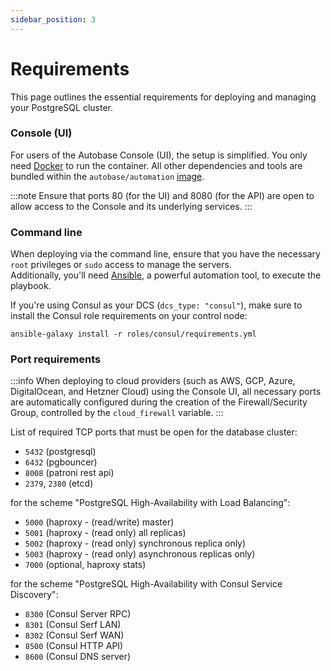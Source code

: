 ```yaml
---
sidebar_position: 3
---
```


# Requirements

This page outlines the essential requirements for deploying and managing your PostgreSQL cluster.

### Console (UI)

For users of the Autobase Console (UI), the setup is simplified. You only need [Docker](https://docs.docker.com/engine/install/) to run the container. All other dependencies and tools are bundled within the `autobase/automation` [image](https://hub.docker.com/r/autobase/automation).

:::note
Ensure that ports 80 (for the UI) and 8080 (for the API) are open to allow access to the Console and its underlying services.
:::

### Command line

When deploying via the command line, ensure that you have the necessary `root` privileges or `sudo` access to manage the servers. \
Additionally, you'll need [Ansible](https://www.ansible.com/how-ansible-works/), a powerful automation tool, to execute the playbook.

If you're using Consul as your DCS (`dcs_type: "consul"`), make sure to install the Consul role requirements on your control node:
```shell
ansible-galaxy install -r roles/consul/requirements.yml
```

### Port requirements

:::info
When deploying to cloud providers (such as AWS, GCP, Azure, DigitalOcean, and Hetzner Cloud) using the Console UI, all necessary ports are automatically configured during the creation of the Firewall/Security Group, controlled by the `cloud_firewall` variable.
:::

List of required TCP ports that must be open for the database cluster:

- `5432` (postgresql)
- `6432` (pgbouncer)
- `8008` (patroni rest api)
- `2379`, `2380` (etcd)

for the scheme "PostgreSQL High-Availability with Load Balancing":

- `5000` (haproxy - (read/write) master)
- `5001` (haproxy - (read only) all replicas)
- `5002` (haproxy - (read only) synchronous replica only)
- `5003` (haproxy - (read only) asynchronous replicas only)
- `7000` (optional, haproxy stats)

for the scheme "PostgreSQL High-Availability with Consul Service Discovery":

- `8300` (Consul Server RPC)
- `8301` (Consul Serf LAN)
- `8302` (Consul Serf WAN)
- `8500` (Consul HTTP API)
- `8600` (Consul DNS server)
